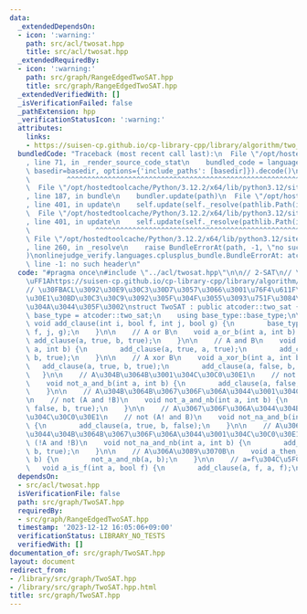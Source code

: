 ```yaml
---
data:
  _extendedDependsOn:
  - icon: ':warning:'
    path: src/acl/twosat.hpp
    title: src/acl/twosat.hpp
  _extendedRequiredBy:
  - icon: ':warning:'
    path: src/graph/RangeEdgedTwoSAT.hpp
    title: src/graph/RangeEdgedTwoSAT.hpp
  _extendedVerifiedWith: []
  _isVerificationFailed: false
  _pathExtension: hpp
  _verificationStatusIcon: ':warning:'
  attributes:
    links:
    - https://suisen-cp.github.io/cp-library-cpp/library/algorithm/two_sat.hpp
  bundledCode: "Traceback (most recent call last):\n  File \"/opt/hostedtoolcache/Python/3.12.2/x64/lib/python3.12/site-packages/onlinejudge_verify/documentation/build.py\"\
    , line 71, in _render_source_code_stat\n    bundled_code = language.bundle(stat.path,\
    \ basedir=basedir, options={'include_paths': [basedir]}).decode()\n          \
    \         ^^^^^^^^^^^^^^^^^^^^^^^^^^^^^^^^^^^^^^^^^^^^^^^^^^^^^^^^^^^^^^^^^^^^^^^^^^^^^^^^^\n\
    \  File \"/opt/hostedtoolcache/Python/3.12.2/x64/lib/python3.12/site-packages/onlinejudge_verify/languages/cplusplus.py\"\
    , line 187, in bundle\n    bundler.update(path)\n  File \"/opt/hostedtoolcache/Python/3.12.2/x64/lib/python3.12/site-packages/onlinejudge_verify/languages/cplusplus_bundle.py\"\
    , line 401, in update\n    self.update(self._resolve(pathlib.Path(included), included_from=path))\n\
    \  File \"/opt/hostedtoolcache/Python/3.12.2/x64/lib/python3.12/site-packages/onlinejudge_verify/languages/cplusplus_bundle.py\"\
    , line 401, in update\n    self.update(self._resolve(pathlib.Path(included), included_from=path))\n\
    \                ^^^^^^^^^^^^^^^^^^^^^^^^^^^^^^^^^^^^^^^^^^^^^^^^^^^^^^^^^\n \
    \ File \"/opt/hostedtoolcache/Python/3.12.2/x64/lib/python3.12/site-packages/onlinejudge_verify/languages/cplusplus_bundle.py\"\
    , line 260, in _resolve\n    raise BundleErrorAt(path, -1, \"no such header\"\
    )\nonlinejudge_verify.languages.cplusplus_bundle.BundleErrorAt: atcoder/twosat:\
    \ line -1: no such header\n"
  code: "#pragma once\n#include \"../acl/twosat.hpp\"\n\n// 2-SAT\n// \u53C2\u8003\
    \uFF1Ahttps://suisen-cp.github.io/cp-library-cpp/library/algorithm/two_sat.hpp\n\
    // \u30FBACL\u3092\u30E9\u30C3\u30D7\u3057\u3066\u3001\u76F4\u611F\u7684\u306A\
    \u30E1\u30BD\u30C3\u30C9\u3092\u305F\u304F\u3055\u3093\u751F\u3084\u3057\u3066\
    \u304A\u3044\u305F\u3002\nstruct TwoSAT : public atcoder::two_sat {\n    using\
    \ base_type = atcoder::two_sat;\n    using base_type::base_type;\n\n    virtual\
    \ void add_clause(int i, bool f, int j, bool g) {\n        base_type::add_clause(i,\
    \ f, j, g);\n    }\n\n    // A or B\n    void a_or_b(int a, int b) {\n       \
    \ add_clause(a, true, b, true);\n    }\n\n    // A and B\n    void a_and_b(int\
    \ a, int b) {\n        add_clause(a, true, a, true);\n        add_clause(b, true,\
    \ b, true);\n    }\n\n    // A xor B\n    void a_xor_b(int a, int b) {\n     \
    \   add_clause(a, true, b, true);\n        add_clause(a, false, b, false);\n \
    \   }\n\n    // A\u304B\u3064B\u3001\u304C\u30C0\u30E1\n    // not (A and B)\n\
    \    void not_a_and_b(int a, int b) {\n        add_clause(a, false, b, false);\n\
    \    }\n\n    // A\u304B\u3064B\u3067\u306F\u306A\u3044\u3001\u304C\u30C0\u30E1\
    \n    // not (A and !B)\n    void not_a_and_nb(int a, int b) {\n        add_clause(a,\
    \ false, b, true);\n    }\n\n    // A\u3067\u306F\u306A\u3044\u304B\u3064B\u3001\
    \u304C\u30C0\u30E1\n    // not (A! and B)\n    void not_na_and_b(int a, int b)\
    \ {\n        add_clause(a, true, b, false);\n    }\n\n    // A\u3067\u306F\u306A\
    \u3044\u304B\u3064B\u3067\u306F\u306A\u3044\u3001\u304C\u30C0\u30E1\n    // not\
    \ (!A and !B)\n    void not_na_and_nb(int a, int b) {\n        add_clause(a, true,\
    \ b, true);\n    }\n\n    // A\u306A\u3089\u3070B\n    void a_then_b(int a, int\
    \ b) {\n        not_a_and_nb(a, b);\n    }\n\n    // a=f\u304C\u5FC5\u9808\n \
    \   void a_is_f(int a, bool f) {\n        add_clause(a, f, a, f);\n    }\n};\n"
  dependsOn:
  - src/acl/twosat.hpp
  isVerificationFile: false
  path: src/graph/TwoSAT.hpp
  requiredBy:
  - src/graph/RangeEdgedTwoSAT.hpp
  timestamp: '2023-12-12 16:05:06+09:00'
  verificationStatus: LIBRARY_NO_TESTS
  verifiedWith: []
documentation_of: src/graph/TwoSAT.hpp
layout: document
redirect_from:
- /library/src/graph/TwoSAT.hpp
- /library/src/graph/TwoSAT.hpp.html
title: src/graph/TwoSAT.hpp
---
```

